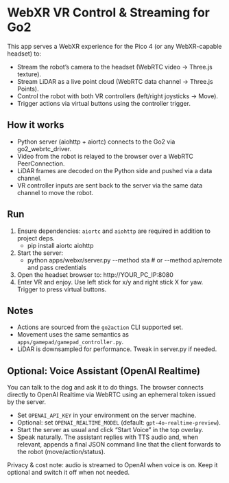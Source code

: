 WebXR VR Control & Streaming for Go2
====================================

This app serves a WebXR experience for the Pico 4 (or any WebXR-capable headset) to:
- Stream the robot’s camera to the headset (WebRTC video → Three.js texture).
- Stream LiDAR as a live point cloud (WebRTC data channel → Three.js Points).
- Control the robot with both VR controllers (left/right joysticks → Move).
- Trigger actions via virtual buttons using the controller trigger.

How it works
------------
- Python server (aiohttp + aiortc) connects to the Go2 via go2_webrtc_driver.
- Video from the robot is relayed to the browser over a WebRTC PeerConnection.
- LiDAR frames are decoded on the Python side and pushed via a data channel.
- VR controller inputs are sent back to the server via the same data channel to move the robot.

Run
---
1) Ensure dependencies: `aiortc` and `aiohttp` are required in addition to project deps.
   - pip install aiortc aiohttp
2) Start the server:
   - python apps/webxr/server.py --method sta  # or --method ap/remote and pass credentials
3) Open the headset browser to: http://YOUR_PC_IP:8080
4) Enter VR and enjoy. Use left stick for x/y and right stick X for yaw. Trigger to press virtual buttons.

Notes
-----
- Actions are sourced from the `go2action` CLI supported set.
- Movement uses the same semantics as `apps/gamepad/gamepad_controller.py`.
- LiDAR is downsampled for performance. Tweak in server.py if needed.

Optional: Voice Assistant (OpenAI Realtime)
-------------------------------------------
You can talk to the dog and ask it to do things. The browser connects directly to OpenAI Realtime via WebRTC using an ephemeral token issued by the server.

- Set `OPENAI_API_KEY` in your environment on the server machine.
- Optional: set `OPENAI_REALTIME_MODEL` (default: `gpt-4o-realtime-preview`).
- Start the server as usual and click “Start Voice” in the top overlay.
- Speak naturally. The assistant replies with TTS audio and, when relevant, appends a final JSON command line that the client forwards to the robot (move/action/status).

Privacy & cost note: audio is streamed to OpenAI when voice is on. Keep it optional and switch it off when not needed.
